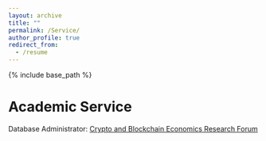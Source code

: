 ```yaml
---
layout: archive
title: ""
permalink: /Service/
author_profile: true
redirect_from:
  - /resume
---
```


{% include base_path %}

Academic Service
=====
Database Administrator: [Crypto and Blockchain Economics Research Forum](https://www.cber-forum.org/literature)

